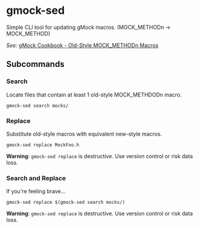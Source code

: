 # gmock-sed

Simple CLI tool for updating gMock macros. (MOCK\_METHODn -> MOCK\_METHOD)

*See:* [gMock Cookbook - Old-Style MOCK\_METHODn Macros](https://github.com/google/googletest/blob/master/googlemock/docs/cook_book.md#old-style-mock_methodn-macros)


## Subcommands

### Search

Locate files that contain at least 1 old-style MOCK\_METHDODn macro.

```
gmock-sed search mocks/
```

### Replace

Substitute old-style macros with equivalent new-style macros.

```
gmock-sed replace MockFoo.h
```

**Warning**: `gmock-sed replace` is destructive. Use version control or risk data loss.


### Search and Replace

If you're feeling brave...

```
gmock-sed replace $(gmock-sed search mocks/)
```

**Warning**: `gmock-sed replace` is destructive. Use version control or risk data loss.

